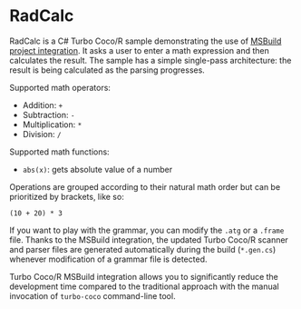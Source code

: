 # RadCalc

RadCalc is a C# Turbo Coco/R sample demonstrating the use of [MSBuild project integration](https://github.com/gapotchenko/Turbo-CocoR/tree/main/Source/Integration/MSBuild).
It asks a user to enter a math expression and then calculates the result.
The sample has a simple single-pass architecture: the result is being calculated as the parsing progresses.

Supported math operators:

- Addition: `+`
- Subtraction: `-`
- Multiplication: `*`
- Division: `/`

Supported math functions:

- `abs(x)`: gets absolute value of a number

Operations are grouped according to their natural math order but can be prioritized by brackets, like so:

```
(10 + 20) * 3
```

If you want to play with the grammar, you can modify the `.atg` or a `.frame` file.
Thanks to the MSBuild integration, the updated Turbo Coco/R scanner and parser files are generated automatically during the build (`*.gen.cs`) whenever modification of a grammar file is detected.

Turbo Coco/R MSBuild integration allows you to significantly reduce the development time compared to the traditional approach with the manual invocation of `turbo-coco` command-line tool.
